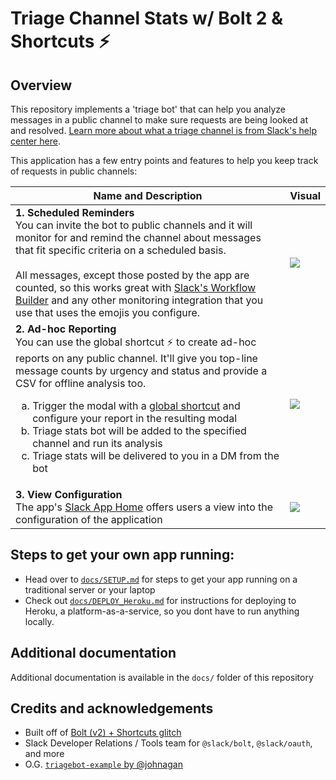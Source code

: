 # Triage Channel Stats w/ Bolt 2 & Shortcuts ⚡️ 

## Overview

This repository implements a 'triage bot' that can help you analyze messages in a public channel to make sure requests are being looked at and resolved. [Learn more about what a triage channel is from Slack's help center here](https://slack.com/help/articles/360000384726-Prioritize-tasks-quickly-with-triage-channels).

This application has a few entry points and features to help you keep track of requests in public channels:

| Name and Description 	| Visual 	|
|------------------------	|------------------------------------------------------------------------------------------------------------------------------------------------------------------------------------------------------------------------------------------------------------------------------------------------------------------------------------------------------------------------------------------------------------------------------------------------------------------------------------------------------------------	|
| **1. Scheduled Reminders** <br> You can invite the bot to public channels and it will monitor for and remind the channel about messages that fit specific criteria on a scheduled basis.<br><br>All messages, except those posted by the app are counted, so this works great with [Slack's Workflow Builder](https://slack.com/slack-tips/quickly-field-requests-for-your-team) and any other monitoring integration that you use that uses the emojis you configure. 	|  [![](docs/assets/func_1_scheduled_reminders.png)](docs/assets/func_1_scheduled_reminders.png)	|
| **2. Ad-hoc Reporting** <br> You can use the global shortcut :zap: to create ad-hoc reports on any public channel. It'll give you top-line message counts by urgency and status and provide a CSV for offline analysis too.     <ol type="a"><li>Trigger the modal with a [global shortcut](https://slackhq.com/speed-up-work-with-apps-for-slack) and configure your report in the resulting modal</li><li>Triage stats bot will be added to the specified channel and run its analysis</li><li>Triage stats will be delivered to you in a DM from the bot</li></ol> 	| [![](docs/assets/func_2_ad_hoc_reports.gif)](docs/assets/func_2_ad_hoc_reports.gif) |
| **3. View Configuration** <br> The app's [Slack App Home](https://api.slack.com/surfaces/tabs) offers users a view into the configuration of the application | [![](docs/assets/func_3_app_home.png)](docs/assets/func_3_app_home.png) | 

## Steps to get your own app running:
- Head over to [`docs/SETUP.md`](docs/SETUP.md) for steps to get your app running on a traditional server or your laptop
- Check out [`docs/DEPLOY_Heroku.md`](docs/DEPLOY_Heroku.md) for instructions for deploying to Heroku, a platform-as-a-service, so you dont have to run anything locally.

## Additional documentation
Additional documentation is available in the `docs/` folder of this repository

## Credits and acknowledgements
- Built off of [Bolt (v2) + Shortcuts glitch](https://glitch.com/~slack-shortcuts-bolt)
- Slack Developer Relations / Tools team for `@slack/bolt`, `@slack/oauth`, and more
- O.G. [`triagebot-example` by @johnagan](https://github.com/johnagan/triagebot-example)
